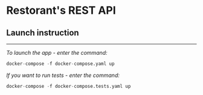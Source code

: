 # Restorant's REST API
## Launch instruction
___
*To launch the app - enter the command:*
```python
docker-compose -f docker-compose.yaml up
```
*If you want to run tests - enter the command:*
```python
docker-compose -f docker-compose.tests.yaml up
```
